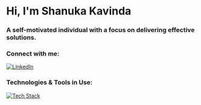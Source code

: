 <h1>Hi, I'm Shanuka Kavinda</h1>
<h3>A self-motivated individual with a focus on delivering effective solutions.</h3>

<h3 align="left">Connect with me:</h3>
<p align="left">
  <a href="https://linkedin.com/in/shanukafd" target="_blank">
    <img src="https://skillicons.dev/icons?i=linkedin" alt="LinkedIn">
  </a>
</p>

<h3 align="left">Technologies & Tools in Use: </h3>
<p align="left">
  <a href="https://skillicons.dev">
    <img src="https://skillicons.dev/icons?i=js,py,flask,java,spring,spring boot,jest,postgresql,docker,css,html,linux,vscode" alt="Tech Stack">
  </a>
</p>
